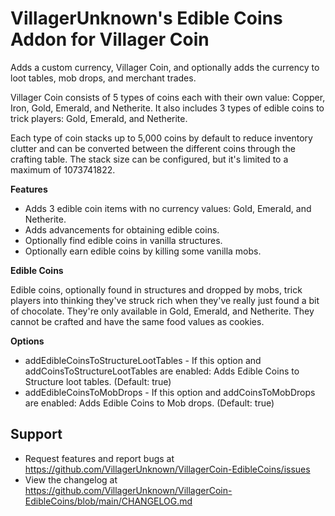 # VillagerUnknown's Edible Coins Addon for Villager Coin

Adds a custom currency, Villager Coin, and optionally adds the currency to loot tables, mob drops, and merchant trades.

Villager Coin consists of 5 types of coins each with their own value: Copper, Iron, Gold, Emerald, and Netherite. 
It also includes 3 types of edible coins to trick players: Gold, Emerald, and Netherite. 

Each type of coin stacks up to 5,000 coins by default to reduce inventory clutter and can be converted between the different coins through the crafting table.
The stack size can be configured, but it's limited to a maximum of 1073741822.

**Features**

* Adds 3 edible coin items with no currency values: Gold, Emerald, and Netherite.
* Adds advancements for obtaining edible coins.
* Optionally find edible coins in vanilla structures.
* Optionally earn edible coins by killing some vanilla mobs.

**Edible Coins**

Edible coins, optionally found in structures and dropped by mobs, trick players into thinking they've struck rich when they've really just found a bit of chocolate. 
They're only available in Gold, Emerald, and Netherite. They cannot be crafted and have the same food values as cookies. 

**Options**

* addEdibleCoinsToStructureLootTables - If this option and addCoinsToStructureLootTables are enabled: Adds Edible Coins to Structure loot tables. (Default: true)
* addEdibleCoinsToMobDrops - If this option and addCoinsToMobDrops are enabled: Adds Edible Coins to Mob drops. (Default: true)

## Support

* Request features and report bugs at https://github.com/VillagerUnknown/VillagerCoin-EdibleCoins/issues
* View the changelog at https://github.com/VillagerUnknown/VillagerCoin-EdibleCoins/blob/main/CHANGELOG.md